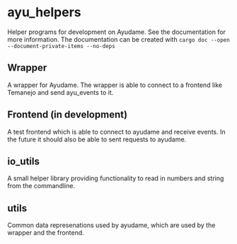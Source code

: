 # ayu_helpers
Helper programs for development on Ayudame. See the documentation for more information. 
The documentation can be created with `cargo doc --open --document-private-items --no-deps`

## Wrapper

A wrapper for Ayudame. The wrapper is able to connect to a frontend like Temanejo and send ayu_events to it.

## Frontend (in development)

A test frontend which is able to connect to ayudame and receive events. In the future it should also be able to sent requests to ayudame. 

## io_utils

A small helper library providing functionality to read in numbers and string from the commandline.

## utils

Common data represenations used by ayudame, which are used by the wrapper and the frontend.
